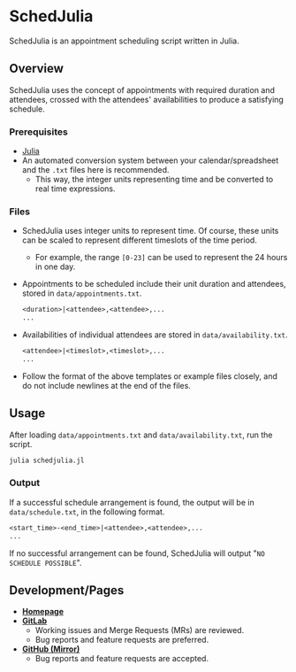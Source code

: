 # SchedJulia

SchedJulia is an appointment scheduling script written in Julia.

## Overview

SchedJulia uses the concept of appointments with required duration and attendees, crossed with the attendees' availabilities to produce a satisfying schedule.

### Prerequisites

- [Julia](https://julialang.org/)
- An automated conversion system between your calendar/spreadsheet and the `.txt` files here is recommended.
  - This way, the integer units representing time and be converted to real time expressions.

### Files

- SchedJulia uses integer units to represent time. Of course, these units can be scaled to represent different timeslots of the time period.
  - For example, the range `[0-23]` can be used to represent the 24 hours in one day.
- Appointments to be scheduled include their unit duration and attendees, stored in `data/appointments.txt`.

  ```txt
  <duration>|<attendee>,<attendee>,...
  ...
  ```

- Availabilities of individual attendees are stored in `data/availability.txt`.

  ```txt
  <attendee>|<timeslot>,<timeslot>,...
  ...
  ```

- Follow the format of the above templates or example files closely, and do not include newlines at the end of the files.

## Usage

After loading `data/appointments.txt` and `data/availability.txt`, run the script.

```sh
julia schedjulia.jl
```

### Output

If a successful schedule arrangement is found, the output will be in `data/schedule.txt`, in the following format.

```txt
<start_time>-<end_time>|<attendee>,<attendee>,...
...
```

If no successful arrangement can be found, SchedJulia will output "`NO SCHEDULE POSSIBLE`".

## Development/Pages

- [**Homepage**](https://leglesslamb.gitlab.io/post/schedjulia)
- [**GitLab**](https://gitlab.com/leglesslamb/schedjulia)
  - Working issues and Merge Requests (MRs) are reviewed.
  - Bug reports and feature requests are preferred.
- [**GitHub (Mirror)**](https://github.com/leglesslamb/schedjulia)
  - Bug reports and feature requests are accepted.
